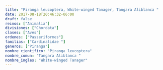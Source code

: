 ```yaml
---
title: "Piranga leucoptera, White-winged Tanager, Tangara Aliblanca "
date: 2017-08-18T20:46:32-06:00
draft: false
reinos: ["Animalia"]
divisiones: ["Chordata"]
clases: ["Aves"]
ordenes: ["Passeriformes"]
familias: ["Cardinalidae "]
generos: ["Piranga"]
nombre_cientifico: "Piranga leucoptera"
nombre_comun: "Tangara Aliblanca "
nombre_ingles: "White-winged Tanager"
---
```

